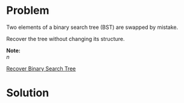 
# Problem

Two elements of a binary search tree (BST) are swapped by mistake.

Recover the tree without changing its structure.

**Note:**  
_n_



[Recover Binary Search Tree](https://leetcode.com/problems/recover-binary-search-tree)

# Solution



